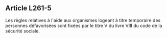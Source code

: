 ## Article L261-5

Les règles relatives à l'aide aux organismes logeant à titre temporaire des personnes défavorisées sont fixées
par le titre V du livre VIII du code de la sécurité sociale.

